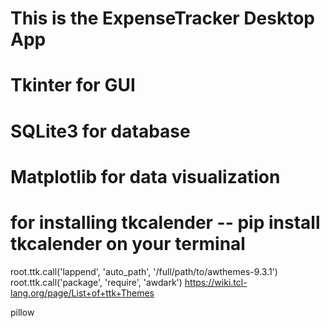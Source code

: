 # This is the ExpenseTracker Desktop App 
# Tkinter for GUI
# SQLite3 for database
# Matplotlib for data visualization
# for installing tkcalender --  pip install tkcalender on your terminal

root.ttk.call('lappend', 'auto_path', '/full/path/to/awthemes-9.3.1')
root.ttk.call('package', 'require', 'awdark')
https://wiki.tcl-lang.org/page/List+of+ttk+Themes

pillow


